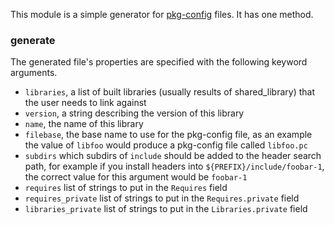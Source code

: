 This module is a simple generator for [pkg-config](http://pkg-config.freedesktop.org/) files. It has one method.

### generate

The generated file's properties are specified with the following keyword arguments.

- `libraries`, a list of built libraries (usually results of shared_library) that the user needs to link against
- `version`, a string describing the version of this library
- `name`, the name of this library
- `filebase`, the base name to use for the pkg-config file, as an example the value of `libfoo` would produce a pkg-config file called `libfoo.pc`
- `subdirs` which subdirs of `include` should be added to the header search path, for example if you install headers into `${PREFIX}/include/foobar-1`, the correct value for this argument would be `foobar-1`
- `requires` list of strings to put in the `Requires` field
- `requires_private` list of strings to put in the `Requires.private` field
- `libraries_private` list of strings to put in the `Libraries.private` field